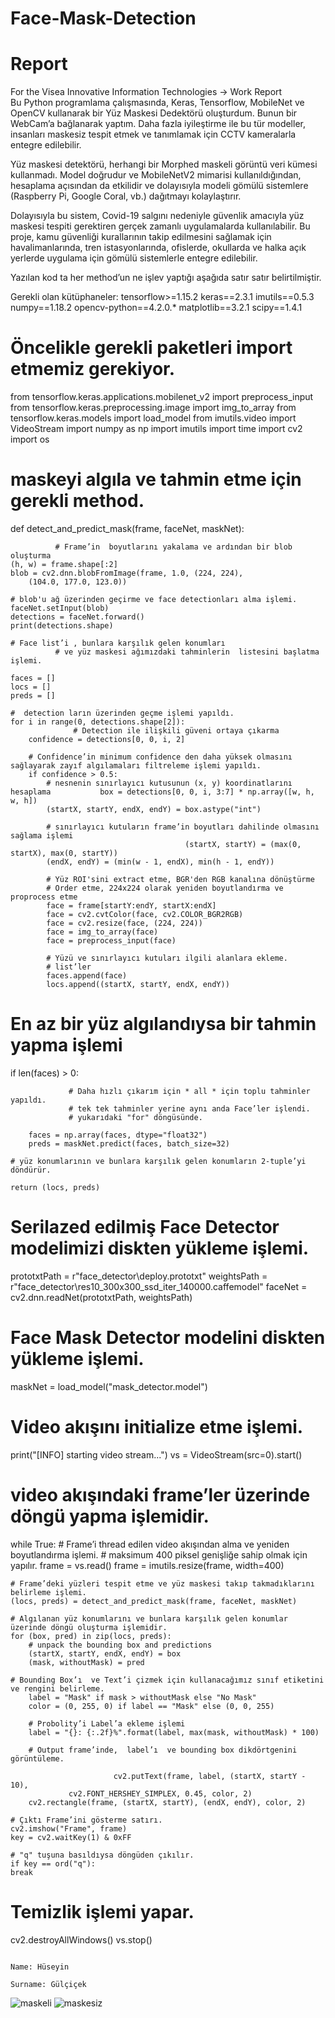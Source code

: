 # Face-Mask-Detection
# Report

     
 For the Visea Innovative Information Technologies -> Work Report            
Bu Python programlama çalışmasında, Keras, Tensorflow, MobileNet ve OpenCV kullanarak bir Yüz Maskesi Dedektörü oluşturdum. Bunun bir WebCam’a bağlanarak yaptım. Daha fazla iyileştirme ile bu tür modeller, insanları maskesiz tespit etmek ve tanımlamak için CCTV kameralarla entegre edilebilir.

Yüz maskesi detektörü, herhangi bir Morphed maskeli görüntü veri kümesi kullanmadı. Model doğrudur ve MobileNetV2 mimarisi kullanıldığından, hesaplama açısından da etkilidir ve dolayısıyla modeli gömülü sistemlere (Raspberry Pi, Google Coral, vb.) dağıtmayı kolaylaştırır.

Dolayısıyla bu sistem, Covid-19 salgını nedeniyle güvenlik amacıyla yüz maskesi tespiti gerektiren gerçek zamanlı uygulamalarda kullanılabilir. Bu proje, kamu güvenliği kurallarının takip edilmesini sağlamak için havalimanlarında, tren istasyonlarında, ofislerde, okullarda ve halka açık yerlerde uygulama için gömülü sistemlerle entegre edilebilir.

Yazılan kod ta her method’un ne işlev yaptığı aşağıda satır satır belirtilmiştir.

Gerekli olan kütüphaneler:
tensorflow>=1.15.2
keras==2.3.1
imutils==0.5.3
numpy==1.18.2
opencv-python==4.2.0.*
matplotlib==3.2.1
scipy==1.4.1







# Öncelikle gerekli paketleri import etmemiz gerekiyor.
from tensorflow.keras.applications.mobilenet_v2 import preprocess_input
from tensorflow.keras.preprocessing.image import img_to_array
from tensorflow.keras.models import load_model
from imutils.video import VideoStream
import numpy as np
import imutils
import time
import cv2
import os

# maskeyi algıla ve tahmin etme için gerekli method.
def detect_and_predict_mask(frame, faceNet, maskNet):
	
              # Frame’in  boyutlarını yakalama ve ardından bir blob oluşturma
	(h, w) = frame.shape[:2]
	blob = cv2.dnn.blobFromImage(frame, 1.0, (224, 224),
		(104.0, 177.0, 123.0))

	# blob'u ağ üzerinden geçirme ve face detectionları alma işlemi.
	faceNet.setInput(blob)
	detections = faceNet.forward()
	print(detections.shape)

	# Face list’i , bunlara karşılık gelen konumları 
              # ve yüz maskesi ağımızdaki tahminlerin  listesini başlatma işlemi.
	
	faces = []
	locs = []
	preds = []

	#  detection ların üzerinden geçme işlemi yapıldı.
	for i in range(0, detections.shape[2]):
	              # Detection ile ilişkili güveni ortaya çıkarma
		confidence = detections[0, 0, i, 2]

		# Confidence’in minimum confidence den daha yüksek olmasını sağlayarak zayıf algılamaları filtreleme işlemi yapıldı.
		if confidence > 0.5:
			# nesnenin sınırlayıcı kutusunun (x, y) koordinatlarını hesaplama			box = detections[0, 0, i, 3:7] * np.array([w, h, w, h])
			(startX, startY, endX, endY) = box.astype("int")

			# sınırlayıcı kutuların frame’in boyutları dahilinde olmasını sağlama işlemi			              
                                           (startX, startY) = (max(0, startX), max(0, startY))
			(endX, endY) = (min(w - 1, endX), min(h - 1, endY))

			# Yüz ROI'sini extract etme, BGR'den RGB kanalına dönüştürme
			# Order etme, 224x224 olarak yeniden boyutlandırma ve proprocess etme
			face = frame[startY:endY, startX:endX]
			face = cv2.cvtColor(face, cv2.COLOR_BGR2RGB)
			face = cv2.resize(face, (224, 224))
			face = img_to_array(face)
			face = preprocess_input(face)

			# Yüzü ve sınırlayıcı kutuları ilgili alanlara ekleme.
			# list’ler 
			faces.append(face)
			locs.append((startX, startY, endX, endY))

	

# En az bir yüz algılandıysa bir tahmin yapma işlemi
if len(faces) > 0:
		
                 # Daha hızlı çıkarım için * all * için toplu tahminler yapıldı.
                 # tek tek tahminler yerine aynı anda Face’ler işlendi.
                 # yukarıdaki "for" döngüsünde.

		faces = np.array(faces, dtype="float32")
		preds = maskNet.predict(faces, batch_size=32)

	# yüz konumlarının ve bunlara karşılık gelen konumların 2-tuple’yi döndürür.

	return (locs, preds)

# Serilazed edilmiş Face Detector modelimizi diskten yükleme işlemi.
prototxtPath = r"face_detector\deploy.prototxt"
weightsPath = r"face_detector\res10_300x300_ssd_iter_140000.caffemodel"
faceNet = cv2.dnn.readNet(prototxtPath, weightsPath)

# Face Mask  Detector  modelini diskten yükleme işlemi.
maskNet = load_model("mask_detector.model")

# Video akışını initialize etme işlemi.
print("[INFO] starting video stream...")
vs = VideoStream(src=0).start()

# video akışındaki frame’ler üzerinde döngü yapma işlemidir.
while True:
	# Frame’i thread edilen video akışından alma ve yeniden boyutlandırma işlemi.
	# maksimum 400 piksel genişliğe sahip olmak için yapılır.
	frame = vs.read()
	frame = imutils.resize(frame, width=400)

	# Frame’deki yüzleri tespit etme ve yüz maskesi takıp takmadıklarını belirleme işlemi.
	(locs, preds) = detect_and_predict_mask(frame, faceNet, maskNet)

	# Algılanan yüz konumlarını ve bunlara karşılık gelen konumlar üzerinde döngü oluşturma işlemidir.
	for (box, pred) in zip(locs, preds):
		# unpack the bounding box and predictions
		(startX, startY, endX, endY) = box
		(mask, withoutMask) = pred

	# Bounding Box’ı  ve Text’i çizmek için kullanacağımız sınıf etiketini ve rengini belirleme.
		label = "Mask" if mask > withoutMask else "No Mask"
		color = (0, 255, 0) if label == "Mask" else (0, 0, 255)

		# Probolity’i Label’a ekleme işlemi 
		label = "{}: {:.2f}%".format(label, max(mask, withoutMask) * 100)

		# Output frame’inde,  label’ı  ve bounding box dikdörtgenini görüntüleme.
		
                           cv2.putText(frame, label, (startX, startY - 10),
	             cv2.FONT_HERSHEY_SIMPLEX, 0.45, color, 2)
		cv2.rectangle(frame, (startX, startY), (endX, endY), color, 2)

	# Çıktı Frame’ini gösterme satırı.
	cv2.imshow("Frame", frame)
	key = cv2.waitKey(1) & 0xFF

	# "q" tuşuna basıldıysa döngüden çıkılır.
	if key == ord("q"):
	break

# Temizlik işlemi yapar.
cv2.destroyAllWindows()
vs.stop()


                                                                                                            
                                                                                                               Name: Hüseyin 
                                                                                                            Surname: Gülçiçek




![maskeli](https://user-images.githubusercontent.com/33606081/112515944-cccd6600-8da7-11eb-9ea8-69ff2530e4ab.PNG)
![maskesiz](https://user-images.githubusercontent.com/33606081/112515946-ce972980-8da7-11eb-8e6f-cd02b71b8e07.PNG)




